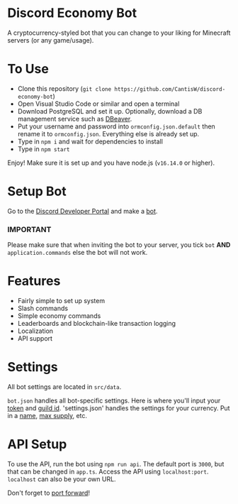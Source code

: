 # Discord Economy Bot

A cryptocurrency-styled bot that you can change to your liking for Minecraft servers (or any game/usage).

# To Use

* Clone this repository (`git clone https://github.com/CantisW/discord-economy-bot`)
* Open Visual Studio Code or similar and open a terminal
* Download PostgreSQL and set it up. Optionally, download a DB management service such as [DBeaver](https://dbeaver.io/download/).
* Put your username and password into `ormconfig.json.default` then rename it to `ormconfig.json`. Everything else is already set up.
* Type in `npm i` and wait for dependencies to install
* Type in `npm start`

Enjoy! Make sure it is set up and you have node.js (`v16.14.0` or higher).

# Setup Bot

Go to the [Discord Developer Portal](https://discord.com/developers/applications) and make a [bot](https://www.freecodecamp.org/news/create-a-discord-bot-with-python/).

### IMPORTANT

Please make sure that when inviting the bot to your server, you tick `bot` **AND** `application.commands` else the bot will not work.

# Features

* Fairly simple to set up system
* Slash commands
* Simple economy commands
* Leaderboards and blockchain-like transaction logging
* Localization
* API support

# Settings

All bot settings are located in `src/data`.

`bot.json` handles all bot-specific settings. Here is where you'll input your [token](https://discord.com/developers/applications) and [guild id]().
'settings.json' handles the settings for your currency. Put in a [name](), [max supply](), etc.

# API Setup

To use the API, run the bot using `npm run api`.
The default port is `3000`, but that can be changed in `app.ts`.
Access the API using `localhost:port`. `localhost` can also be your own URL.

Don't forget to [port forward](https://portforward.com/)!
